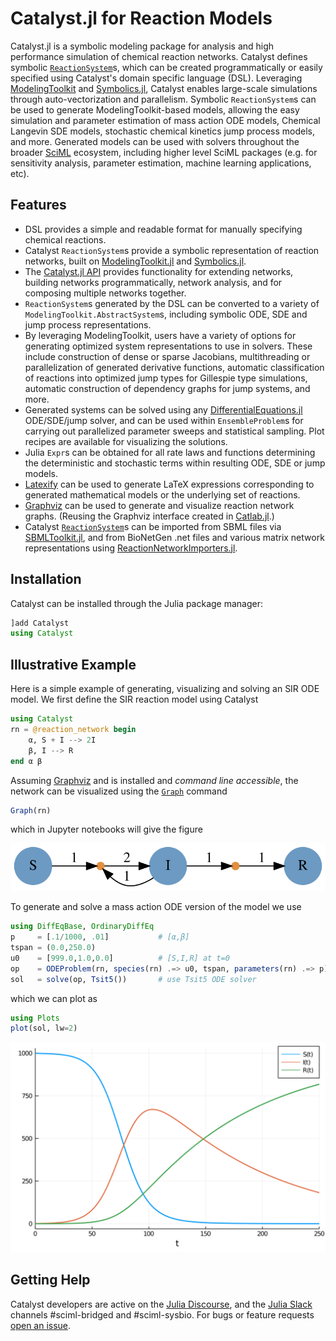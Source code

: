 # Catalyst.jl for Reaction Models

Catalyst.jl is a symbolic modeling package for analysis and high performance
simulation of chemical reaction networks. Catalyst defines symbolic
[`ReactionSystem`](@ref)s, which can be created programmatically or easily
specified using Catalyst's domain specific language (DSL). Leveraging
[ModelingToolkit](https://github.com/SciML/ModelingToolkit.jl) and
[Symbolics.jl](https://github.com/JuliaSymbolics/Symbolics.jl), Catalyst enables
large-scale simulations through auto-vectorization and parallelism. Symbolic
`ReactionSystem`s can be used to generate ModelingToolkit-based models, allowing
the easy simulation and parameter estimation of mass action ODE models, Chemical
Langevin SDE models, stochastic chemical kinetics jump process models, and more.
Generated models can be used with solvers throughout the broader
[SciML](https://sciml.ai) ecosystem, including higher level SciML packages (e.g.
for sensitivity analysis, parameter estimation, machine learning applications,
etc).

## Features
- DSL provides a simple and readable format for manually specifying chemical
  reactions.
- Catalyst `ReactionSystem`s provide a symbolic representation of reaction networks,
  built on [ModelingToolkit.jl](https://github.com/SciML/ModelingToolkit.jl) and 
  [Symbolics.jl](https://github.com/JuliaSymbolics/Symbolics.jl).
- The [Catalyst.jl API](@ref) provides functionality for extending networks,
  building networks programmatically, network analysis, and for composing multiple 
  networks together.
- `ReactionSystem`s generated by the DSL can be converted to a variety of
  `ModelingToolkit.AbstractSystem`s, including symbolic ODE, SDE and jump process
  representations.
- By leveraging ModelingToolkit, users have a variety of options for generating
  optimized system representations to use in solvers. These include construction
  of dense or sparse Jacobians, multithreading or parallelization of generated
  derivative functions, automatic classification of reactions into optimized
  jump types for Gillespie type simulations, automatic construction of
  dependency graphs for jump systems, and more.
- Generated systems can be solved using any
  [DifferentialEquations.jl](https://github.com/SciML/DifferentialEquations.jl)
  ODE/SDE/jump solver, and can be used within `EnsembleProblem`s for carrying
  out parallelized parameter sweeps and statistical sampling. Plot recipes
  are available for visualizing the solutions.
- Julia `Expr`s can be obtained for all rate laws and functions determining the
  deterministic and stochastic terms within resulting ODE, SDE or jump models.
- [Latexify](https://github.com/korsbo/Latexify.jl) can be used to generate
  LaTeX expressions corresponding to generated mathematical models or the
  underlying set of reactions.
- [Graphviz](https://graphviz.org/) can be used to generate and visualize
  reaction network graphs. (Reusing the Graphviz interface created in
  [Catlab.jl](https://github.com/AlgebraicJulia/Catlab.jl/).)
- Catalyst [`ReactionSystem`](@ref)s can be imported from SBML files via 
  [SBMLToolkit.jl](https://github.com/SciML/SBMLToolkit.jl), and from BioNetGen .net 
  files and various matrix network representations using 
  [ReactionNetworkImporters.jl](https://github.com/SciML/ReactionNetworkImporters.jl).

## Installation
Catalyst can be installed through the Julia package manager:

```julia
]add Catalyst
using Catalyst
```

## Illustrative Example
Here is a simple example of generating, visualizing and solving an SIR ODE
model. We first define the SIR reaction model using Catalyst
```julia
using Catalyst
rn = @reaction_network begin
    α, S + I --> 2I
    β, I --> R
end α β
```
Assuming [Graphviz](https://graphviz.org/) and is installed and *command line
accessible*, the network can be visualized using the [`Graph`](@ref) command
```julia
Graph(rn)
```
which in Jupyter notebooks will give the figure

![SIR Network Graph](assets/SIR_rn.svg)

To generate and solve a mass action ODE version of the model we use
```julia
using DiffEqBase, OrdinaryDiffEq
p     = [.1/1000, .01]           # [α,β]
tspan = (0.0,250.0)
u0    = [999.0,1.0,0.0]          # [S,I,R] at t=0
op    = ODEProblem(rn, species(rn) .=> u0, tspan, parameters(rn) .=> p)
sol   = solve(op, Tsit5())       # use Tsit5 ODE solver
```
which we can plot as
```julia
using Plots
plot(sol, lw=2)
```

![SIR Solution](assets/SIR.svg)

## Getting Help
Catalyst developers are active on the [Julia
Discourse](https://discourse.julialang.org/), and the [Julia
Slack](https://julialang.slack.com) channels \#sciml-bridged and \#sciml-sysbio.
For bugs or feature requests [open an
issue](https://github.com/SciML/Catalyst.jl/issues).

